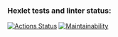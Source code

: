 ### Hexlet tests and linter status:
[![Actions Status](https://github.com/Irina0110/frontend-project-44/actions/workflows/hexlet-check.yml/badge.svg)](https://github.com/Irina0110/frontend-project-44/actions)
[![Maintainability](https://api.codeclimate.com/v1/badges/b6d7f02d9cac3c3f99e0/maintainability)](https://codeclimate.com/github/Irina0110/frontend-project-44/maintainability)